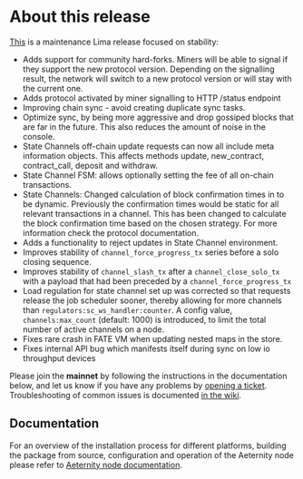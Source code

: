 # About this release

[This](https://github.com/aeternity/aeternity/releases/tag/v5.1.0) is a maintenance Lima release
focused on stability:

* Adds support for community hard-forks. Miners will be able to signal if they
  support the new protocol version. Depending on the signalling result, the
  network will switch to a new protocol version or will stay with the current
  one.
* Adds protocol activated by miner signalling to HTTP /status endpoint
* Improving chain sync - avoid creating duplicate sync tasks.
* Optimize sync, by being more aggressive and drop gossiped blocks that are far
  in the future. This also reduces the amount of noise in the console.
* State Channels off-chain update requests can now all include meta information objects.
  This affects methods update, new\_contract, contract\_call, deposit and withdraw.
* State Channel FSM: allows optionally setting the fee of all on-chain
  transactions.
* State Channels: Changed calculation of block confirmation times in to be dynamic.
  Previously the confirmation times would be static for all relevant transactions
  in a channel. This has been changed to calculate the block confirmation time
  based on the chosen strategy. For more information check the protocol
  documentation.
* Adds a functionality to reject updates in State Channel environment.
* Improves stability of `channel_force_progress_tx` series before a
  solo closing sequence.
* Improves stability of `channel_slash_tx` after a `channel_close_solo_tx` with
  a payload that had been preceded by a `channel_force_progress_tx`
* Load regulation for state channel set up was corrected so that requests release the job scheduler sooner,
  thereby allowing for more channels than `regulators:sc_ws_handler:counter`. A config value,
  `channels:max_count` (default: 1000) is introduced, to limit the total number of active channels on a node.
* Fixes rare crash in FATE VM when updating nested maps in the store.
* Fixes internal API bug which manifests itself during sync on low io throughput devices

Please join the **mainnet** by following the instructions in the documentation below,
and let us know if you have any problems by [opening a ticket](https://github.com/aeternity/aeternity/issues).
Troubleshooting of common issues is documented [in the wiki](https://github.com/aeternity/aeternity/wiki/Troubleshooting).

## Documentation

For an overview of the installation process for different platforms,
building the package from source, configuration and operation of the Aeternity
node please refer to [Aeternity node documentation](https://docs.aeternity.io/).
